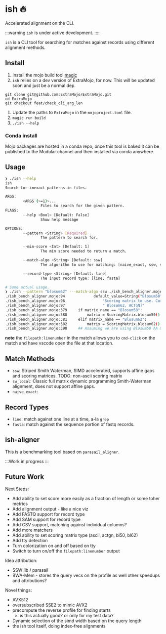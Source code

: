 # ish 🔥

Accelerated alignment on the CLI.

:::warning
`ish` is under active development.
::::


`ish` is a CLI tool for searching for matches against records using different alignment methods.

## Install

1. Install the mojo build tool [magic](https://docs.modular.com/magic/)
1. `ish` relies on a dev version of ExtraMojo, for now. This will be updated soon and just be a normal dep.

```
git clone git@github.com:ExtraMojo/ExtraMojo.git
cd ExtraMojo
git checkout feat/check_cli_arg_len
```
1. Update the paths to `ExtraMojo` in the `mojoproject.toml` file.
1. `magic run build`
1. `./ish --help`

### Conda install

Mojo packages are hosted in a conda repo, once this tool is baked it can be published to the Modular channel and then installed via conda anywhere.

## Usage

```bash
❯ ./ish --help
ish
Search for inexact patterns in files.

ARGS:
        <ARGS (>=1)>...
                Files to search for the given pattern.
FLAGS:
        --help <Bool> [Default: False]
                Show help message

OPTIONS:
        --pattern <String> [Required]
                The pattern to search for.

        --min-score <Int> [Default: 1]
                The min score needed to return a match.

        --match-algo <String> [Default: ssw]
                The algorithm to use for matching: [naive_exact, ssw, sw_local]

        --record-type <String> [Default: line]
                The input record type: [line, fasta]
```

```bash
# Some actual usage.
❯ ./ish --pattern "blosum62" ---match-algo ssw ./ish_bench_aligner.mojo 
./ish_bench_aligner.mojo:94             default_value=String("Blosum50"),
./ish_bench_aligner.mojo:96                 "Scoring matrix to use. Currently supports: [Blosum50,"
./ish_bench_aligner.mojo:97                 " Blosum62, ACTGN]"
./ish_bench_aligner.mojo:379     if matrix_name == "Blosum50":
./ish_bench_aligner.mojo:380         matrix = ScoringMatrix.blosum50()
./ish_bench_aligner.mojo:381     elif matrix_name == "Blosum62":
./ish_bench_aligner.mojo:382         matrix = ScoringMatrix.blosum62()
./ish_bench_aligner.mojo:390     ## Assuming we are using Blosum50 AA matrix for everything below this for now.
```

**note** the `filepath:linenumber` in the match allows you to `cmd-click` on the match and have vscode open the file at that location.

## Match Methods

- `ssw`: Striped Smith Waterman, SIMD accelerated, supports affine gaps and scoring matrices. TODO: non-ascii scoring matrix
- `sw_local`: Classic full matrix dynamic programming Smith-Waterman alignment, does not support affine gaps.
- `naive_exact`: 

## Record Types

- `line`: match against one line at a time, a-la `grep`
- `fasta`: match against the sequence portion of fastq records.


## ish-aligner

This is a benchmarking tool based on `parasail_aligner`.

:::Work in progress
:::

## Future Work

Next Steps:
- Add ability to set score more easily as a fraction of length or some toher metrics
- Add alignment output - like a nice viz
- Add FASTQ support for record type
- Add SAM support for record type
- Add CSV support, matching against individual columns?
- Add more matchers
- Add ability to set scoring matrix type (ascii, actgn, bl50, bl62)
- Add tty detection
- Turn colorization on and off based on tty
- Switch to turn on/off the `filepath:linenumber` output

Idea attribution:
- SSW lib / parasail
- BWA-Mem - stores the query vecs on the profile as well
other speedups and attributions?

Novel things:
- AVX512
- oversubscribed SSE2 to mimic AVX2
- precompute the reverse profile for finding starts
    - is this actually good? or only for my test data?
- Dynamic selection of the simd width based on the query length
- the ish tool itself, doing index-free alignments
